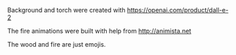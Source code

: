 Background and torch were created with https://openai.com/product/dall-e-2

The fire animations were built with help from http://animista.net

The wood and fire are just emojis. 

